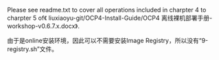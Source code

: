 Please see readme.txt to cover all operations included in charpter 4 to charpter 5 of《
liuxiaoyu-git/OCP4-Install-Guide/OCP4 离线裸机部署手册-workshop-v0.6.7.x.docx》.

由于是online安装环境，因此可以不需要安装Image Registry，所以没有“9-registry.sh”文件。
